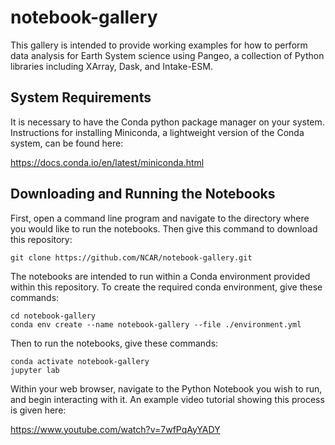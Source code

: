 # notebook-gallery

This gallery is intended to provide working examples for how to perform data analysis for Earth System science using Pangeo, a collection of Python libraries including XArray, Dask, and Intake-ESM. 

## System Requirements

It is necessary to have the Conda python package manager on your system.   Instructions for installing Miniconda, a lightweight version of the Conda system, can be found here: 

https://docs.conda.io/en/latest/miniconda.html

## Downloading and Running the Notebooks

First, open a command line program and navigate to the directory where you would like to run the notebooks.  Then give this command to download this repository:

```
git clone https://github.com/NCAR/notebook-gallery.git
```

The notebooks are intended to run within a Conda environment provided within this repository.   To create the required conda environment, give these commands: 

```
cd notebook-gallery
conda env create --name notebook-gallery --file ./environment.yml
```

Then to run the notebooks, give these commands:

```
conda activate notebook-gallery
jupyter lab 
```

Within your web browser, navigate to the Python Notebook you wish to run, and begin interacting with it.   An example video tutorial showing this process is given here: 

https://www.youtube.com/watch?v=7wfPqAyYADY

